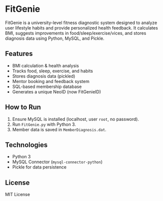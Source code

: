 # FitGenie 

FitGenie is a university-level fitness diagnostic system designed to analyze user lifestyle habits and provide personalized health feedback. It calculates BMI, suggests improvements in food/sleep/exercise/vices, and stores diagnosis data using Python, MySQL, and Pickle.

## Features
- BMI calculation & health analysis
- Tracks food, sleep, exercise, and habits
- Stores diagnosis data (pickled)
- Mentor booking and feedback system
- SQL-based membership database
- Generates a unique NeoID (now FitGenieID)

## How to Run
1. Ensure MySQL is installed (localhost, user `root`, no password).
2. Run `FitGenie.py` with Python 3.
3. Member data is saved in `MemberDiagnosis.dat`.

## Technologies
- Python 3
- MySQL Connector (`mysql-connector-python`)
- Pickle for data persistence

## License
MIT License
